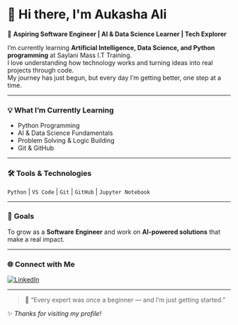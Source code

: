# 👋 Hi there, I'm Aukasha Ali  

🚀 **Aspiring Software Engineer | AI & Data Science Learner | Tech Explorer**

I’m currently learning **Artificial Intelligence, Data Science, and Python programming** at Saylani Mass I.T Training.  
I love understanding how technology works and turning ideas into real projects through code.  
My journey has just begun, but every day I’m getting better, one step at a time.  

---

### 💡 **What I’m Currently Learning**
- Python Programming  
- AI & Data Science Fundamentals  
- Problem Solving & Logic Building  
- Git & GitHub  

---

### 🛠️ **Tools & Technologies**
`Python` | `VS Code` | `Git` | `GitHub` | `Jupyter Notebook`  

---

### 🌱 **Goals**
To grow as a **Software Engineer** and work on **AI-powered solutions** that make a real impact.  

---

### 🌐 **Connect with Me**
[![LinkedIn](https://img.shields.io/badge/LinkedIn-Connect-blue?style=for-the-badge&logo=linkedin)](https://www.linkedin.com/in/aukashaali/)

---

> 💬 “Every expert was once a beginner — and I’m just getting started.”

✨ _Thanks for visiting my profile!_

